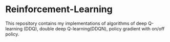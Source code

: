 # Reinforcement-Learning

This repository contains my implementations of algorithms of deep Q-learning (DDQ), double deep Q-learning(DDQN), policy gradient with on/off policy. 
